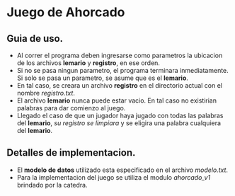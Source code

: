 Juego de Ahorcado
===============
Guia de uso.
---------------
- Al correr el programa deben ingresarse como parametros la ubicacion de los archivos **lemario** y **registro**, en ese orden.
- Si no se pasa ningun parametro, el programa terminara inmediatamente. Si solo se pasa un parametro, se asume que es el **lemario**.
- En tal caso, se creara un archivo **registro** en el directorio actual con el nombre _registro.txt_.
- El archivo **lemario** nunca puede estar vacio. En tal caso no existirian palabras para dar comienzo al juego. 
- Llegado el caso de que un jugador haya jugado con todas las palabras del **lemario**, _su registro se limpiara_ y se eligira una palabra cualquiera del **lemario**.

Detalles de implementacion.
---------------
- El **modelo de datos** utilizado esta especificado en el archivo _modelo.txt_.
- Para la implementacion del juego se utiliza el modulo _ahorcado_v1_ brindado por la catedra.
